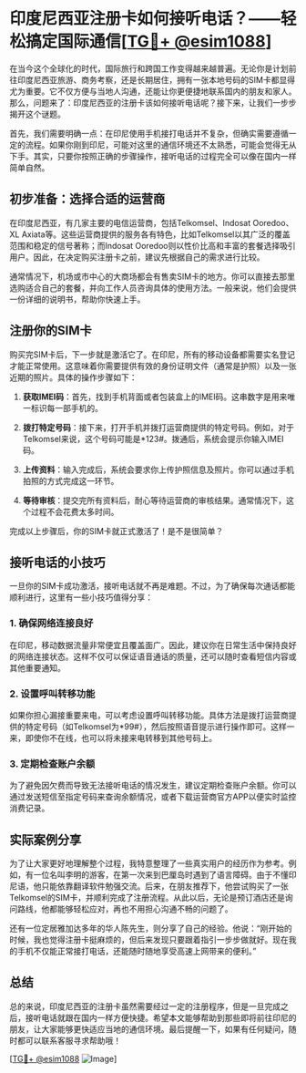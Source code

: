 # 印度尼西亚注册卡如何接听电话？——轻松搞定国际通信[[TG💪+ @esim1088](https://t.me/s/esim1088)]

在当今这个全球化的时代，国际旅行和跨国工作变得越来越普遍。无论你是计划前往印度尼西亚旅游、商务考察，还是长期居住，拥有一张本地号码的SIM卡都显得尤为重要。它不仅方便与当地人沟通，还能让你更便捷地联系国内的朋友和家人。那么，问题来了：印度尼西亚的注册卡该如何接听电话呢？接下来，让我们一步步揭开这个谜题。

首先，我们需要明确一点：在印尼使用手机接打电话并不复杂，但确实需要遵循一定的流程。如果你刚到印尼，可能对这里的通信环境还不太熟悉，可能会觉得无从下手。其实，只要你按照正确的步骤操作，接听电话的过程完全可以像在国内一样简单自然。

## 初步准备：选择合适的运营商

在印度尼西亚，有几家主要的电信运营商，包括Telkomsel、Indosat Ooredoo、XL Axiata等。这些运营商提供的服务各有特色，比如Telkomsel以其广泛的覆盖范围和稳定的信号著称；而Indosat Ooredoo则以性价比高和丰富的套餐选择吸引用户。因此，在决定购买注册卡之前，建议先根据自己的需求进行比较。

通常情况下，机场或市中心的大商场都会有售卖SIM卡的地方。你可以直接去那里选购适合自己的套餐，并向工作人员咨询具体的使用方法。一般来说，他们会提供一份详细的说明书，帮助你快速上手。

## 注册你的SIM卡

购买完SIM卡后，下一步就是激活它了。在印尼，所有的移动设备都需要实名登记才能正常使用。这意味着你需要提供有效的身份证明文件（通常是护照）以及一张近期的照片。具体的操作步骤如下：

1. **获取IMEI码**：首先，找到手机背面或者包装盒上的IMEI码。这串数字是用来唯一标识每一部手机的。
   
2. **拨打特定号码**：接下来，打开手机并拨打运营商提供的特定号码。例如，对于Telkomsel来说，这个号码可能是*123#。拨通后，系统会提示你输入IMEI码。

3. **上传资料**：输入完成后，系统会要求你上传护照信息及照片。你可以通过手机拍照的方式完成这一环节。

4. **等待审核**：提交完所有资料后，耐心等待运营商的审核结果。通常情况下，这个过程不会花费太多时间。

完成以上步骤后，你的SIM卡就正式激活了！是不是很简单？

## 接听电话的小技巧

一旦你的SIM卡成功激活，接听电话就不再是难题。不过，为了确保每次通话都能顺利进行，这里有一些小技巧值得分享：

### 1. 确保网络连接良好

在印尼，移动数据流量非常便宜且覆盖面广。因此，建议你在日常生活中保持良好的网络连接状态。这样不仅可以保证语音通话的质量，还可以随时查看短信内容或其他重要通知。

### 2. 设置呼叫转移功能

如果你担心漏接重要来电，可以考虑设置呼叫转移功能。具体方法是拨打运营商提供的特定号码（如Telkomsel为*99#），然后按照语音提示进行操作即可。这样一来，即使你不在线，也可以将未接来电转移到其他号码上。

### 3. 定期检查账户余额

为了避免因欠费而导致无法接听电话的情况发生，建议定期检查账户余额。你可以通过发送短信至指定号码来查询余额情况，或者下载运营商官方APP以便实时监控消费记录。

## 实际案例分享

为了让大家更好地理解整个过程，我特意整理了一些真实用户的经历作为参考。例如，有一位名叫李明的游客，在第一次来到巴厘岛时遇到了语言障碍。由于不懂印尼语，他只能依靠翻译软件勉强交流。后来，在朋友推荐下，他尝试购买了一张Telkomsel的SIM卡，并顺利完成了注册流程。从此以后，无论是预订酒店还是询问路线，他都能够轻松应对，再也不用担心沟通不畅的问题了。

还有一位定居雅加达多年的华人陈先生，则分享了自己的经验。他说：“刚开始的时候，我也觉得注册卡挺麻烦的，但后来发现只要跟着指引一步步做就好。现在我的手机不仅能正常接打电话，还能随时随地享受高速上网带来的便利。”

## 总结

总的来说，印度尼西亚的注册卡虽然需要经过一定的注册程序，但是一旦完成之后，接听电话就跟在国内一样方便快捷。希望本文能够帮助到那些即将前往印尼的朋友，让大家能够更快适应当地的通信环境。最后提醒一下，如果有任何疑问，随时都可以联系客服寻求帮助哦！

[[TG💪+ @esim1088](https://t.me/s/esim1088) ![Image](https://i.postimg.cc/4NQfJmqS/Snipaste-2025-05-13-00-14-12.png)]